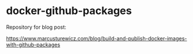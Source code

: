 # docker-github-packages

Repository for blog post:

https://www.marcusturewicz.com/blog/build-and-publish-docker-images-with-github-packages
